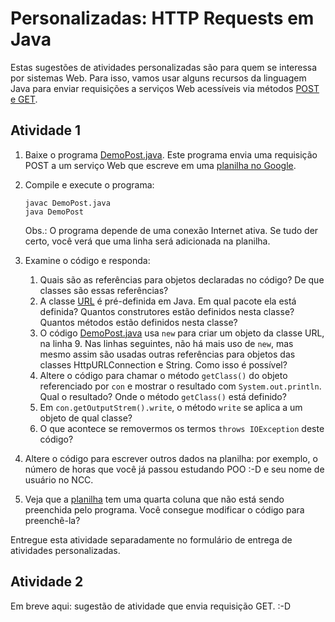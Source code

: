 # Personalizadas: HTTP Requests em Java


Estas sugestões de atividades personalizadas são para quem se interessa por sistemas Web. Para isso, vamos usar alguns recursos da linguagem Java para enviar requisições a serviços Web acessíveis via métodos [POST e GET](https://www.w3schools.com/tags/ref_httpmethods.asp).


## Atividade 1


1. Baixe o programa [DemoPost.java](DemoPost.java). Este programa envia uma requisição POST a um serviço Web que escreve em uma [planilha no Google](https://docs.google.com/spreadsheets/d/178zl7PujrfHqzeZEJ1IzSX_8tgw71nNeUcYaoPhr44Q/edit?usp=sharing). 

2. Compile e execute o programa:
   ```
   javac DemoPost.java
   java DemoPost
   ```
   Obs.: O programa depende de uma conexão Internet ativa. Se tudo der certo, você verá que uma linha será adicionada na planilha.

3. Examine o código e responda:
   1. Quais são as referências para objetos declaradas no código? De que classes são essas referências?
   2. A classe [URL](https://docs.oracle.com/javase/8/docs/api/java/net/URL.html) é pré-definida em Java. Em qual pacote ela está definida? Quantos construtores estão definidos nesta classe? Quantos métodos estão definidos nesta classe?
   3. O código [DemoPost.java](DemoPost.java) usa `new` para criar um objeto da classe URL, na linha 9. Nas linhas seguintes, não há mais uso de `new`, mas mesmo assim são usadas outras referências para objetos das classes HttpURLConnection e String. Como isso é possível?
   4. Altere o código para chamar o método `getClass()` do objeto referenciado por `con` e mostrar o resultado com `System.out.println`. Qual o resultado? Onde o método `getClass()` está definido?
   5. Em `con.getOutputStrem().write`, o método `write` se aplica a um objeto de qual classe?
   6. O que acontece se removermos os termos `throws IOException` deste código?

4. Altere o código para escrever outros dados na planilha: por exemplo, o número de horas que você já passou estudando POO :-D e seu nome de usuário no NCC.

5. Veja que a [planilha](https://docs.google.com/spreadsheets/d/178zl7PujrfHqzeZEJ1IzSX_8tgw71nNeUcYaoPhr44Q/edit?usp=sharing) tem uma quarta coluna que não está sendo preenchida pelo programa. Você consegue modificar o código para preenchê-la?



Entregue esta atividade separadamente no formulário de entrega de atividades personalizadas.


## Atividade 2

Em breve aqui: sugestão de atividade que envia requisição GET. :-D


